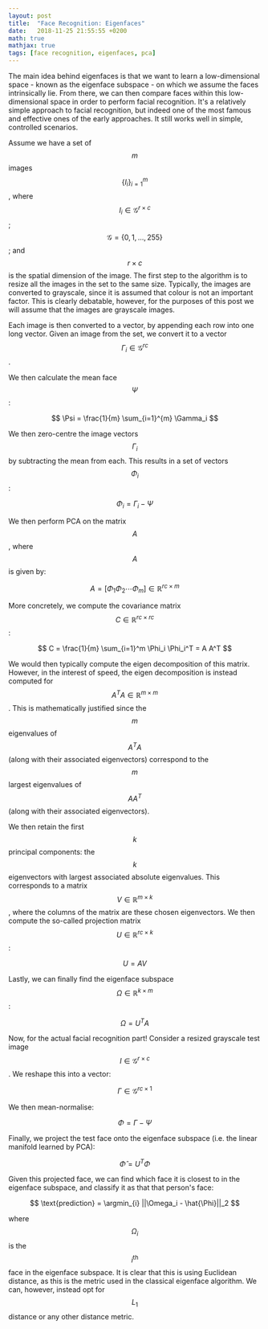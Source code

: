 ```yaml
---
layout: post
title:  "Face Recognition: Eigenfaces"
date:   2018-11-25 21:55:55 +0200
math: true
mathjax: true
tags: [face recognition, eigenfaces, pca]
---
```


The main idea behind eigenfaces is that we want to learn a low-dimensional space - known as the eigenface subspace - on which we assume the faces intrinsically lie. From there, we can then compare faces within this low-dimensional space in order to perform facial recognition. It's a relatively simple approach to facial recognition, but indeed one of the most famous and effective ones of the early approaches. It still works well in simple, controlled scenarios.

Assume we have a set of $$ m $$ images $$ \{I_i\}^{m}_{i=1} $$, where $$ I_i \in \mathcal{G}^{r \times c} $$; $$ \mathcal{G} = \{0, 1, \dots, 255\} $$; and $$ r \times c $$ is the spatial dimension of the image. The first step to the algorithm is to resize all the images in the set to the same size. Typically, the images are converted to grayscale, since it is assumed that colour is not an important factor. This is clearly debatable, however, for the purposes of this post we will assume that the images are grayscale images.

Each image is then converted to a vector, by appending each row into one long vector. Given an image from the set, we convert it to a vector $$ \Gamma_i \in \mathcal{G}^{rc} $$.

We then calculate the mean face $$ \Psi $$:

$$ \Psi = \frac{1}{m} \sum_{i=1}^{m} \Gamma_i $$

We then zero-centre the image vectors $$ \Gamma_i $$ by subtracting the mean from each. This results in a set of vectors $$ \Phi_i $$:

$$ \Phi_i = \Gamma_i - \Psi $$

We then perform PCA on the matrix $$ A $$, where $$ A $$ is given by:

$$ A = [\Phi_1 \Phi_2 \cdots \Phi_m] \in \mathbb{R}^{rc \times m} $$

More concretely, we compute the covariance matrix $$ C \in \mathbb{R}^{rc \times rc} $$:

$$ C = \frac{1}{m} \sum_{i=1}^m \Phi_i \Phi_i^T = A A^T $$

We would then typically compute the eigen decomposition of this matrix. However, in the interest of speed, the eigen decomposition is instead computed for $$ A^T A \in \mathbb{R}^{m \times m} $$. This is mathematically justified since the $$ m $$ eigenvalues of $$ A^T A $$ (along with their associated eigenvectors) correspond to the $$ m $$ largest eigenvalues of $$ A A^T $$ (along with their associated eigenvectors).

We then retain the first $$ k $$ principal components: the $$ k $$ eigenvectors with largest associated absolute eigenvalues. This corresponds to a matrix $$ V \in \mathbb{R}^{m \times k} $$, where the columns of the matrix are these chosen eigenvectors. We then compute the so-called projection matrix $$ U \in \mathbb{R}^{rc \times k} $$:

$$ U = A V $$

Lastly, we can finally find the eigenface subspace $$ \Omega \in \mathbb{R}^{k \times m} $$:

$$ \Omega = U^T A $$

Now, for the actual facial recognition part! Consider a resized grayscale test image $$ I \in \mathcal{G}^{r \times c} $$. We reshape this into a vector:

$$ \Gamma \in \mathcal{G}^{rc \times 1} $$

We then mean-normalise:

$$ \Phi = \Gamma - \Psi $$

Finally, we project the test face onto the eigenface subspace (i.e. the linear manifold learned by PCA):

$$ \hat{\Phi} = U^T \Phi $$

Given this projected face, we can find which face it is closest to in the eigenface subspace, and classify it as that that person's face:

$$ \text{prediction} = \argmin_{i} ||\Omega_i - \hat{\Phi}||_2 $$

where $$ \Omega_i $$ is the $$ i^{\text{th}} $$ face in the eigenface subspace. It is clear that this is using Euclidean distance, as this is the metric used in the classical eigenface algorithm. We can, however, instead opt for $$ L_1 $$ distance or any other distance metric.